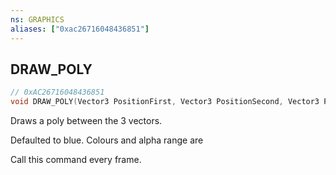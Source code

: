 ```yaml
---
ns: GRAPHICS
aliases: ["0xac26716048436851"]
---
```

## DRAW_POLY

```c
// 0xAC26716048436851
void DRAW_POLY(Vector3 PositionFirst, Vector3 PositionSecond, Vector3 PositionThird, int Red, int Green, int Blue, int alpha_param);
```

Draws a poly between the 3 vectors.

Defaulted to blue. Colours and alpha range are

Call this command every frame.

